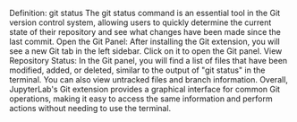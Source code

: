 Definition: git status
The git status command is an essential tool in the Git version control system, allowing users to quickly determine the current state of their repository and see what changes have been made since the last commit.
Open the Git Panel: After installing the Git extension, you will see a new Git tab in the left sidebar. Click on it to open the Git panel.
View Repository Status: In the Git panel, you will find a list of files that have been modified, added, or deleted, similar to the output of "git status" in the terminal. You can also view untracked files and branch information. 
Overall, JupyterLab's Git extension provides a graphical interface for common Git operations, making it easy to access the same information and perform actions without needing to use the terminal.